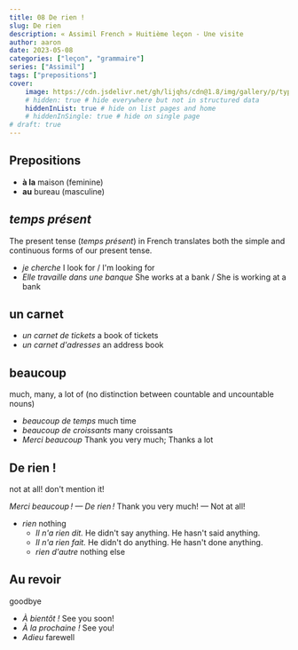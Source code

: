 ```yaml
---
title: 08 De rien !
slug: De rien
description: « Assimil French » Huitième leçon - Une visite
author: aaron
date: 2023-05-08
categories: ["leçon", "grammaire"]
series: ["Assimil"]
tags: ["prepositions"]
cover: 
    image: https://cdn.jsdelivr.net/gh/lijqhs/cdn@1.8/img/gallery/p/typewriter-801921_1920.jpg
    # hidden: true # hide everywhere but not in structured data
    hiddenInList: true # hide on list pages and home
    # hiddenInSingle: true # hide on single page
# draft: true
---
```


## Prepositions

- **à la** maison (feminine)
- **au** bureau (masculine)

## *temps présent*

The present tense (*temps présent*) in French translates both the simple and continuous forms of our present tense.

- *je cherche* I look for / I'm looking for
- *Elle travaille dans une banque* She works at a bank / She is working at a bank

## un carnet

- *un carnet de tickets* a book of tickets
- *un carnet d'adresses* an address book

## beaucoup

much, many, a lot of (no distinction between countable and uncountable nouns)

- *beaucoup de temps* much time
- *beaucoup de croissants* many croissants
- *Merci beaucoup* Thank you very much; Thanks a lot

## De rien !

not at all! don't mention it!

*Merci beaucoup ! — De rien !* Thank you very much! — Not at all!

- *rien* nothing
  - *Il n'a rien dit.* He didn't say anything. He hasn't said anything.
  - *Il n'a rien fait.* He didn't do anything. He hasn't done anything.
  - *rien d'autre* nothing else

## Au revoir

goodbye

- *À bientôt !* See you soon!
- *À la prochaine !* See you!
- *Adieu* farewell